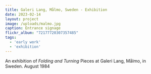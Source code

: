 ```yaml
---
title: Galeri Lang, Målmo, Sweden - Exhibition
date: 2023-02-14
layout: project
image: /uploads/malmo.jpg
caption: Entrance signage
flickr_album: "72177720307357485"
tags:
  - 'early work'
  - 'exhibition'
---
```

An exhibition of *Folding and Turning* Pieces at Galeri Lang, Målmo, in Sweden. August 1984